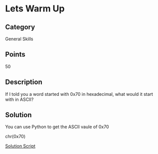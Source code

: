 #  Lets Warm Up

## Category
General Skills

## Points 
50

## Description
If I told you a word started with 0x70 in hexadecimal, what would it start with in ASCII?

## Solution
You can use Python to get the ASCII vaule of 0x70

chr(0x70)

[Solution Script](https://github.com/NDJSec/PicoCTF-2019-Writeup/blob/master/General_Skills/Lets_Warm_Up/Solution.py)

